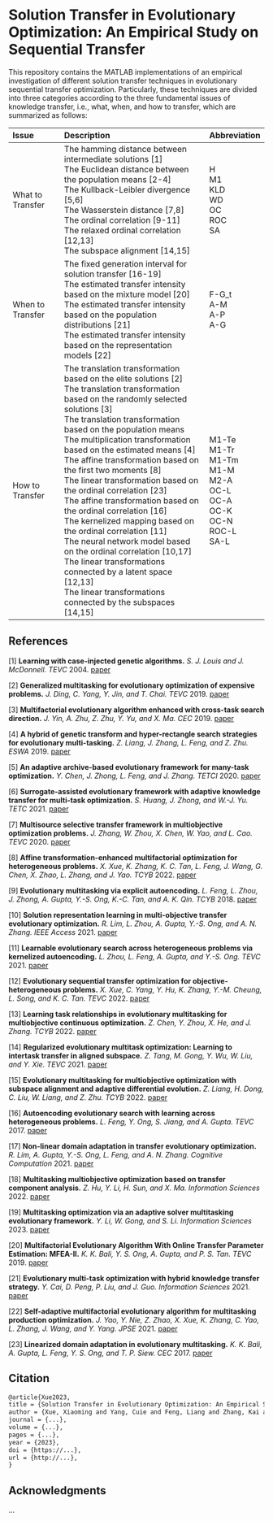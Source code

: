 # Solution Transfer in Evolutionary Optimization: An Empirical Study on Sequential Transfer

This repository contains the MATLAB implementations of an empirical investigation of different solution transfer techniques in evolutionary sequential transfer optimization. Particularly, these techniques are divided into three categories according to the three fundamental issues of knowledge transfer, i.e., what, when, and how to transfer, which are summarized as follows:

|Issue|Description|Abbreviation|
|:-|:-|:-|
|What to Transfer|The hamming distance between intermediate solutions [1]<br>The Euclidean distance between the population means [2-4]<br>The Kullback-Leibler divergence [5,6]<br>The Wasserstein distance [7,8]<br>The ordinal correlation [9-11]<br>The relaxed ordinal correlation [12,13]<br>The subspace alignment [14,15]|H<br>M1<br>KLD<br>WD<br>OC<br>ROC<br>SA|
|When to Transfer|The fixed generation interval for solution transfer [16-19]<br>The estimated transfer intensity based on the mixture model [20]<br>The estimated transfer intensity based on the population distributions [21]<br>The estimated transfer intensity based on the representation models [22]|F-G_t<br>A-M<br>A-P<br>A-G|
|How to Transfer|The translation transformation based on the elite solutions [2]<br>The translation transformation based on the randomly selected solutions [3]<br>The translation transformation based on the population means<br>The multiplication transformation based on the estimated means [4]<br>The affine transformation based on the first two moments [8]<br>The linear transformation based on the ordinal correlation [23]<br>The affine transformation based on the ordinal correlation [16]<br>The kernelized mapping based on the ordinal correlation [11]<br>The neural network model based on the ordinal correlation [10,17]<br>The linear transformations connected by a latent space [12,13]<br>The linear transformations connected by the subspaces [14,15]|M1-Te<br>M1-Tr<br>M1-Tm<br>M1-M<br>M2-A<br>OC-L<br>OC-A<br>OC-K<br>OC-N<br>ROC-L<br>SA-L|


## References
[1] **Learning with case-injected genetic algorithms.** *S. J. Louis and J. McDonnell.* *TEVC* 2004. [paper](https://ieeexplore.ieee.org/abstract/document/1324694)

[2] **Generalized multitasking for evolutionary optimization of expensive problems.** *J. Ding, C. Yang, Y. Jin, and T. Chai.* *TEVC* 2019. [paper](https://ieeexplore.ieee.org/abstract/document/8231172)

[3] **Multifactorial evolutionary algorithm enhanced with cross-task search direction.** *J. Yin, A. Zhu, Z. Zhu, Y. Yu, and X. Ma.* *CEC* 2019. [paper](https://ieeexplore.ieee.org/abstract/document/8789959)

[4] **A hybrid of genetic transform and hyper-rectangle search strategies for evolutionary multi-tasking.** *Z. Liang, J. Zhang, L. Feng, and Z. Zhu.* *ESWA* 2019. [paper](https://www.sciencedirect.com/science/article/pii/S0957417419304944)

[5] **An adaptive archive-based evolutionary framework for many-task optimization.** *Y. Chen, J. Zhong, L. Feng, and J. Zhang.* *TETCI* 2020. [paper](https://ieeexplore.ieee.org/abstract/document/8727933)

[6] **Surrogate-assisted evolutionary framework with adaptive knowledge transfer for multi-task optimization.** *S. Huang, J. Zhong, and W.-J. Yu.* *TETC* 2021. [paper](https://ieeexplore.ieee.org/abstract/document/8863918)

[7] **Multisource selective transfer framework in multiobjective optimization problems.** *J. Zhang, W. Zhou, X. Chen, W. Yao, and L. Cao.* *TEVC* 2020. [paper](https://ieeexplore.ieee.org/abstract/document/8752421)

[8] **Affine transformation-enhanced multifactorial optimization for heterogeneous problems.** *X. Xue, K. Zhang, K. C. Tan, L. Feng, J. Wang, G. Chen, X. Zhao, L. Zhang, and J. Yao.* *TCYB* 2022. [paper](https://ieeexplore.ieee.org/abstract/document/9295394)

[9] **Evolutionary multitasking via explicit autoencoding.** *L. Feng, L. Zhou, J. Zhong, A. Gupta, Y.-S. Ong, K.-C. Tan, and A. K. Qin.* *TCYB* 2018. [paper](https://ieeexplore.ieee.org/abstract/document/8401802)

[10] **Solution representation learning in multi-objective transfer evolutionary optimization.** *R. Lim, L. Zhou, A. Gupta, Y.-S. Ong, and A. N. Zhang.* *IEEE Access* 2021. [paper](https://ieeexplore.ieee.org/abstract/document/9377001)

[11] **Learnable evolutionary search across heterogeneous problems via kernelized autoencoding.** *L. Zhou, L. Feng, A. Gupta, and Y.-S. Ong.* *TEVC* 2021. [paper](https://ieeexplore.ieee.org/abstract/document/9344841)

[12] **Evolutionary sequential transfer optimization for objective-heterogeneous problems.** *X. Xue, C. Yang, Y. Hu, K. Zhang, Y.-M. Cheung, L. Song, and K. C. Tan.* *TEVC* 2022. [paper](https://ieeexplore.ieee.org/abstract/document/9644585)

[13] **Learning task relationships in evolutionary multitasking for multiobjective continuous optimization.** *Z. Chen, Y. Zhou, X. He, and J. Zhang.* *TCYB* 2022. [paper](https://ieeexplore.ieee.org/abstract/document/9262898)

[14] **Regularized evolutionary multitask optimization: Learning to intertask transfer in aligned subspace.** *Z. Tang, M. Gong, Y. Wu, W. Liu, and Y. Xie.* *TEVC* 2021. [paper](https://ieeexplore.ieee.org/abstract/document/9195010)

[15] **Evolutionary multitasking for multiobjective optimization with subspace alignment and adaptive differential evolution.** *Z. Liang, H. Dong, C. Liu, W. Liang, and Z. Zhu.* *TCYB* 2022. [paper](https://ieeexplore.ieee.org/abstract/document/9123962)

[16] **Autoencoding evolutionary search with learning across heterogeneous problems.** *L. Feng, Y. Ong, S. Jiang, and A. Gupta.* *TEVC* 2017. [paper](https://ieeexplore.ieee.org/abstract/document/7879282)

[17] **Non-linear domain adaptation in transfer evolutionary optimization.** *R. Lim, A. Gupta, Y.-S. Ong, L. Feng, and A. N. Zhang.* *Cognitive Computation* 2021. [paper](https://link.springer.com/article/10.1007/s12559-020-09777-7)

[18] **Multitasking multiobjective optimization based on transfer component analysis.** *Z. Hu, Y. Li, H. Sun, and X. Ma.* *Information Sciences* 2022. [paper](https://www.sciencedirect.com/science/article/pii/S0020025522004571)

[19] **Multitasking optimization via an adaptive solver multitasking evolutionary framework.** *Y. Li, W. Gong, and S. Li.* *Information Sciences* 2023. [paper](https://www.sciencedirect.com/science/article/pii/S0020025522012191)

[20] **Multifactorial Evolutionary Algorithm With Online Transfer Parameter Estimation: MFEA-II.** *K. K. Bali, Y. S. Ong, A. Gupta, and P. S. Tan.* *TEVC* 2019. [paper](https://ieeexplore.ieee.org/abstract/document/8672822)

[21] **Evolutionary multi-task optimization with hybrid knowledge transfer strategy.** *Y. Cai, D. Peng, P. Liu, and J. Guo.* *Information Sciences* 2021. [paper](https://www.sciencedirect.com/science/article/pii/S002002552100952X)

[22] **Self-adaptive multifactorial evolutionary algorithm for multitasking production optimization.** *J. Yao, Y. Nie, Z. Zhao, X. Xue, K. Zhang, C. Yao, L. Zhang, J. Wang, and Y. Yang.* *JPSE* 2021. [paper](https://www.sciencedirect.com/science/article/pii/S0920410521005611)

[23] **Linearized domain adaptation in evolutionary multitasking.** *K. K. Bali, A. Gupta, L. Feng, Y. S. Ong, and T. P. Siew.* *CEC* 2017. [paper](https://ieeexplore.ieee.org/abstract/document/7969454)



## Citation

```latex
@article{Xue2023,
title = {Solution Transfer in Evolutionary Optimization: An Empirical Study on Sequential Transfer},
author = {Xue, Xiaoming and Yang, Cuie and Feng, Liang and Zhang, Kai and Song, Linqi and Tan, Kay Chen}
journal = {...},
volume = {...},
pages = {...},
year = {2023},
doi = {https://...},
url = {http://...},
}
```

## Acknowledgments

...
